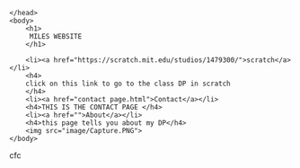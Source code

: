 <!doctype html>
 

<html lang="en">
    <head>
		<link rel="stylesheet" type="text/css" href=".css.css" />
    	<meta charset="utf-8">
    	<title>MILES'S WEBSITE</title>
		
    </head>
    <body>
    	<h1>
         MILES WEBSITE
    	</h1>
		
		<li><a href="https://scratch.mit.edu/studios/1479300/">scratch</a></li>
		<h4>
		click on this link to go to the class DP in scratch
		</h4>
		<li><a href="contact page.html">Contact</a></li>
		<h4>THIS IS THE CONTACT PAGE </h4> 
		<li><a href="">About</a></li>
		<h4>this page tells you about my DP</h4>
		<img src="image/Capture.PNG"> 
	</body>
</html>
cfc
